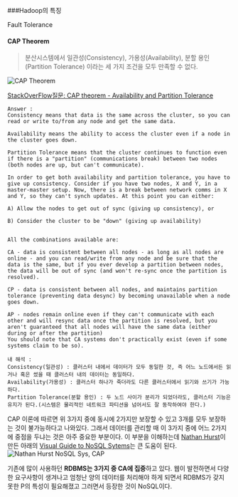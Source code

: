 ###Hadoop의 특징

Fault Tolerance


#### CAP Theorem
>분산시스템에서 일관성(Consistency), 가용성(Availability), 분할 용인(Partition Tolerance) 이라는 세 가지 조건을 모두 만족할 수 없다.

![CAP Theorem](http://eincs.com/images/2013/06/truth-of-cap-theorem-diagram.png)

[StackOverFlow질문: CAP theorem - Availability and Partition Tolerance](https://stackoverflow.com/questions/12346326/cap-theorem-availability-and-partition-tolerance)

```
Answer :  
Consistency means that data is the same across the cluster, so you can read or write to/from any node and get the same data.

Availability means the ability to access the cluster even if a node in the cluster goes down.

Partition Tolerance means that the cluster continues to function even if there is a "partition" (communications break) between two nodes (both nodes are up, but can't communicate).

In order to get both availability and partition tolerance, you have to give up consistency. Consider if you have two nodes, X and Y, in a master-master setup. Now, there is a break between network comms in X and Y, so they can't synch updates. At this point you can either:

A) Allow the nodes to get out of sync (giving up consistency), or

B) Consider the cluster to be "down" (giving up availability)


All the combinations available are:

CA - data is consistent between all nodes - as long as all nodes are online - and you can read/write from any node and be sure that the data is the same, but if you ever develop a partition between nodes, the data will be out of sync (and won't re-sync once the partition is resolved).

CP - data is consistent between all nodes, and maintains partition tolerance (preventing data desync) by becoming unavailable when a node goes down.

AP - nodes remain online even if they can't communicate with each other and will resync data once the partition is resolved, but you aren't guaranteed that all nodes will have the same data (either during or after the partition)
You should note that CA systems don't practically exist (even if some systems claim to be so).
```

```
내 해석 :
Consistency(일관성) : 클러스터 내에서 데이터가 모두 동일한 것, 즉 어느 노드에서든 읽거나 혹은 썼을 때 클러스터 내의 데이터는 동일하다.
Availability(가용성) : 클러스터 하나가 죽더라도 다른 클러스터에서 읽기와 쓰기가 가능하다.
Partition Tolerance(분할 용인) : 두 노드 사이가 분리가 되었더라도, 클러스터 기능은 유지가 된다.(시스템은 물리적인 네트워크 파티션을 넘어서도 잘 동작하여야 한다.)
```

CAP 이론에 따르면 위 3가지 중에 동시에 2가지만 보장할 수 있고 3개를 모두 보장하는 것이 불가능하다고 나와있다.
그래서 데이터를 관리할 때 이 3가지 중에 어느 2가지에 중점을 두냐는 것은 아주 중요한 부분이다.
이 부분을 이해하는데 [Nathan Hurst](http://blog.nahurst.com/)이 만든 아래의 [Visual Guide to NoSQL Sytems](http://blog.nahurst.com/visual-guide-to-nosql-systems)는 큰 도움이 된다.
![Nathan Hurst NoSQL Sys, CAP](https://blog.outsider.ne.kr/attach/1/550x412x1153500148.png.pagespeed.ic.qpvvoA4tBw.webp)

기존에 많이 사용하던 **RDBMS는 3가지 중 CA에 집중**하고 있다. 웹이 발전하면서 다양한 요구사항이 생겨나고 엄청난 양의 데이터를 처리해야 하게 되면서 RDBMS가 갖지 못한 P의 특성이 필요해졌고 그러면서 등장한 것이 NoSQL이다.